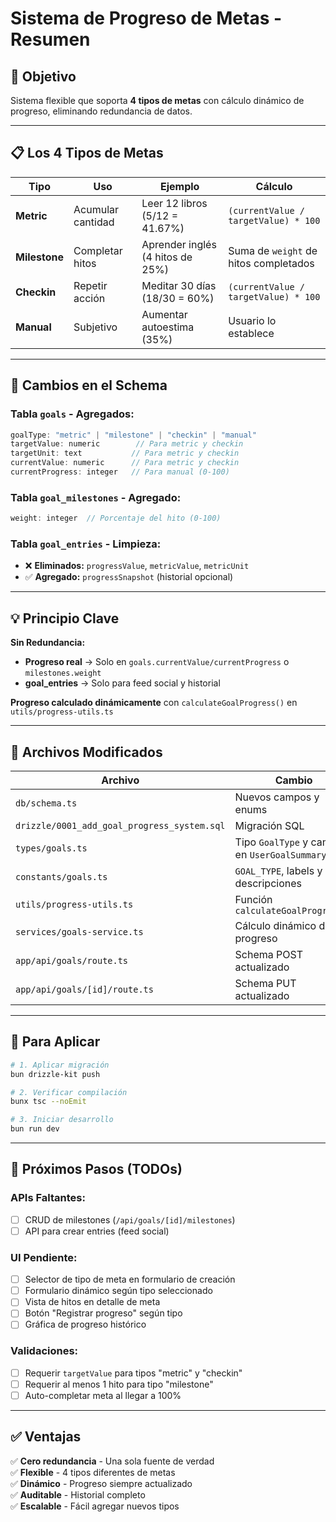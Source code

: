 # Sistema de Progreso de Metas - Resumen

## 🎯 Objetivo
Sistema flexible que soporta **4 tipos de metas** con cálculo dinámico de progreso, eliminando redundancia de datos.

---

## 📋 Los 4 Tipos de Metas

| Tipo | Uso | Ejemplo | Cálculo |
|------|-----|---------|---------|
| **Metric** | Acumular cantidad | Leer 12 libros (5/12 = 41.67%) | `(currentValue / targetValue) * 100` |
| **Milestone** | Completar hitos | Aprender inglés (4 hitos de 25%) | Suma de `weight` de hitos completados |
| **Checkin** | Repetir acción | Meditar 30 días (18/30 = 60%) | `(currentValue / targetValue) * 100` |
| **Manual** | Subjetivo | Aumentar autoestima (35%) | Usuario lo establece |

---

## 🔧 Cambios en el Schema

### Tabla `goals` - Agregados:
```typescript
goalType: "metric" | "milestone" | "checkin" | "manual"
targetValue: numeric        // Para metric y checkin
targetUnit: text           // Para metric y checkin
currentValue: numeric      // Para metric y checkin
currentProgress: integer   // Para manual (0-100)
```

### Tabla `goal_milestones` - Agregado:
```typescript
weight: integer  // Porcentaje del hito (0-100)
```

### Tabla `goal_entries` - Limpieza:
- ❌ **Eliminados:** `progressValue`, `metricValue`, `metricUnit`
- ✅ **Agregado:** `progressSnapshot` (historial opcional)

---

## 💡 Principio Clave

**Sin Redundancia:**
- **Progreso real** → Solo en `goals.currentValue/currentProgress` o `milestones.weight`
- **goal_entries** → Solo para feed social y historial

**Progreso calculado dinámicamente** con `calculateGoalProgress()` en `utils/progress-utils.ts`

---

## 📁 Archivos Modificados

| Archivo | Cambio |
|---------|--------|
| `db/schema.ts` | Nuevos campos y enums |
| `drizzle/0001_add_goal_progress_system.sql` | Migración SQL |
| `types/goals.ts` | Tipo `GoalType` y campos en `UserGoalSummary` |
| `constants/goals.ts` | `GOAL_TYPE`, labels y descripciones |
| `utils/progress-utils.ts` | Función `calculateGoalProgress()` |
| `services/goals-service.ts` | Cálculo dinámico de progreso |
| `app/api/goals/route.ts` | Schema POST actualizado |
| `app/api/goals/[id]/route.ts` | Schema PUT actualizado |

---

## 🚀 Para Aplicar

```bash
# 1. Aplicar migración
bun drizzle-kit push

# 2. Verificar compilación
bunx tsc --noEmit

# 3. Iniciar desarrollo
bun run dev
```

---

## 📝 Próximos Pasos (TODOs)

### APIs Faltantes:
- [ ] CRUD de milestones (`/api/goals/[id]/milestones`)
- [ ] API para crear entries (feed social)

### UI Pendiente:
- [ ] Selector de tipo de meta en formulario de creación
- [ ] Formulario dinámico según tipo seleccionado
- [ ] Vista de hitos en detalle de meta
- [ ] Botón "Registrar progreso" según tipo
- [ ] Gráfica de progreso histórico

### Validaciones:
- [ ] Requerir `targetValue` para tipos "metric" y "checkin"
- [ ] Requerir al menos 1 hito para tipo "milestone"
- [ ] Auto-completar meta al llegar a 100%

---

## ✅ Ventajas

✅ **Cero redundancia** - Una sola fuente de verdad  
✅ **Flexible** - 4 tipos diferentes de metas  
✅ **Dinámico** - Progreso siempre actualizado  
✅ **Auditable** - Historial completo  
✅ **Escalable** - Fácil agregar nuevos tipos
